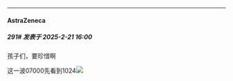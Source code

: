 ﻿
*****

####  AstraZeneca  
##### 291#       发表于 2025-2-21 16:00

孩子们，要珍惜啊

这一波07000先看到1024<img src="https://static.saraba1st.com/image/smiley/face2017/067.png" referrerpolicy="no-referrer">

